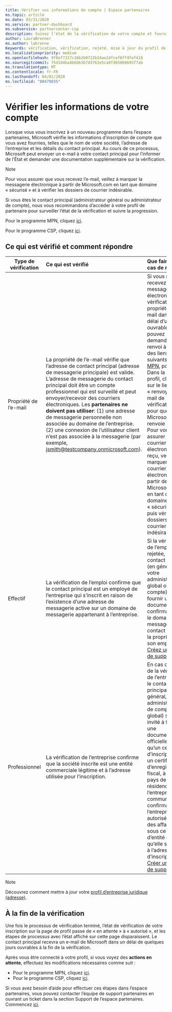 ```yaml
---
title: Vérifier vos informations de compte | Espace partenaires
ms.topic: article
ms.date: 03/31/2020
ms.service: partner-dashboard
ms.subservice: partnercenter-csp
description: Suivez l’état de la vérification de votre compte et fournissez des informations supplémentaires si nécessaire.
author: LauraBrenner
ms.author: labrenne
Keywords: vérification, vérification, rejeté, mise à jour du profil de partenaire
ms.localizationpriority: medium
ms.openlocfilehash: 9f0ef7317c16b2b0723b34ae24fcef6ff4fef418
ms.sourcegitcommit: 75d1d4ba4b6b63b7d3761e5ca8fd03060695f7ab
ms.translationtype: MT
ms.contentlocale: fr-FR
ms.lasthandoff: 04/01/2020
ms.locfileid: "80479035"
---
```

# <a name="verify-your-account-information"></a>Vérifier les informations de votre compte

Lorsque vous vous inscrivez à un nouveau programme dans l’espace partenaires, Microsoft vérifie les informations d’inscription de compte que vous avez fournies, telles que le nom de votre société, l’adresse de l’entreprise et les détails du contact principal. Au cours de ce processus, Microsoft peut envoyer un e-mail à votre contact principal pour l’informer de l’État et demander une documentation supplémentaire sur la vérification. 

>[!NOTE]
>Pour vous assurer que vous recevez l’e-mail, veillez à marquer la messagerie électronique à partir de Microsoft.com en tant que domaine « sécurisé » et à vérifier les dossiers de courrier indésirable.

Si vous êtes le contact principal (administrateur général ou administrateur de compte), nous vous recommandons d’accéder à votre profil de partenaire pour surveiller l’état de la vérification et suivre la progression.

Pour le programme MPN, cliquez [ici](https://partner.microsoft.com/pcv/accountsettings/connectedpartnerprofile).

Pour le programme CSP, cliquez [ici](https://partner.microsoft.com/pcv/accountsettings/partnerprofile).


## <a name="what-is-verified-and-how-to-respond"></a>Ce qui est vérifié et comment répondre

|**Type de vérification**   |**Ce qui est vérifié**   |**Que faire en cas de rejet**   |
|----------------------------|:-----------------------------------|:--------------------------------------|
|Propriété de l’e-mail   |La propriété de l’e-mail vérifie que l’adresse de contact principal (adresse de messagerie principale) est valide. L’adresse de messagerie du contact principal doit être un compte professionnel qui est surveillé et peut envoyer/recevoir des courriers électroniques. Les **partenaires ne doivent pas utiliser**: (1) une adresse de messagerie personnelle non associée au domaine de l’entreprise. (2) une connexion de l’utilisateur client n’est pas associée à la messagerie (par exemple, jsmith@testcompany.onmicrosoft.com).  |Si vous ne recevez pas le message électronique de vérification de la propriété de l’e-mail dans un délai d’un jour ouvrable, vous pouvez demander un renvoi à l’aide des liens suivants : pour [MPN](https://partner.microsoft.com/pcv/accountsettings/connectedpartnerprofile), pour [CSP](https://partner.microsoft.com/pcv/accountsettings/partnerprofile). Dans la page profil, cliquez sur le lien « renvoyer l’e-mail de vérification » pour que Microsoft vous renvoie l’e-mail. Pour vous assurer que le courrier électronique est reçu, veillez à marquer le courrier électronique à partir de Microsoft.com en tant que domaine « sécurisé », puis vérifiez les dossiers de courrier indésirable.|
|Effectif |La vérification de l’emploi confirme que le contact principal est un employé de l’entreprise qui s’inscrit en raison de l’existence d’une adresse de messagerie active sur un domaine de messagerie appartenant à l’entreprise.|Si la vérification de l’emploi est rejetée, le contact principal (en général, votre administrateur global ou de compte) doit fournir une documentation confirmant que le domaine de messagerie du contact est sous la propriété de son employeur. [Créez un ticket de support](https://nam06.safelinks.protection.outlook.com/?url=https%3A%2F%2Fpartner.microsoft.com%2Fdashboard%2Fsupport%2Fcsp%2Fservicerequests%2Fcreate%3Fstage%3D2%26topicid%3D21655de7-7dbb-4927-33a2-f60f45feadf3&data=02%7C01%7CLaura.Brenner%40microsoft.com%7C2998df3c6bed41f5585a08d7cf7fbc39%7C72f988bf86f141af91ab2d7cd011db47%7C1%7C0%7C637206019881666017&sdata=9CBn9KSe3hi2nApRNVP6mLE9UX2JBOM1denAKXCutcI%3D&reserved=0).|
|Professionnel   |La vérification de l’entreprise confirme que la société inscrite est une entité commerciale légitime et à l’adresse utilisée pour l’inscription.|En cas d’échec de la vérification de l’entreprise, le contact principal (en général, votre administrateur de compte ou global) sera invité à fournir une documentation officielle, telle qu’un certificat d’inscription ou un certificat d’enregistrement fiscal, à partir du pays de résidence de l’entreprise ou commune confirmant que l’entreprise est autorisée à faire des affaires sous ce nom d’entité et qu’elle se trouve à l’adresse d’inscription. [Créer un ticket de support](https://nam06.safelinks.protection.outlook.com/?url=https%3A%2F%2Fpartner.microsoft.com%2Fdashboard%2Fsupport%2Fcsp%2Fservicerequests%2Fcreate%3Fstage%3D2%26topicid%3D21655de7-7dbb-4927-33a2-f60f45feadf3&data=02%7C01%7CLaura.Brenner%40microsoft.com%7C2998df3c6bed41f5585a08d7cf7fbc39%7C72f988bf86f141af91ab2d7cd011db47%7C1%7C0%7C637206019881666017&sdata=9CBn9KSe3hi2nApRNVP6mLE9UX2JBOM1denAKXCutcI%3D&reserved=0)|

>[!NOTE]
>Découvrez comment mettre à jour votre [profil d’entreprise juridique (adresse)](https://docs.microsoft.com/partner-center/update-your-partner-profile).

## <a name="when-verification-concludes"></a>À la fin de la vérification


Une fois le processus de vérification terminé, l’état de vérification de votre inscription sur la page de profil passe de « en attente » à « autorisé », et les étapes de processus avec l’état affiché sur cette page disparaissent.
Le contact principal recevra un e-mail de Microsoft dans un délai de quelques jours ouvrables à la fin de la vérification. 

Après vous être connecté à votre profil, si vous voyez des **actions en attente**, effectuez les modifications nécessaires comme suit :

- Pour le programme MPN, cliquez [ici](https://partner.microsoft.com/pcv/accountsettings/connectedpartnerprofile).  
- Pour le programme CSP, cliquez [ici](https://partner.microsoft.com/pcv/accountsettings/partnerprofile).

Si vous avez besoin d’aide pour effectuer ces étapes dans l’espace partenaires, vous pouvez contacter l’équipe de support partenaires en ouvrant un ticket dans la section Support de l’espace partenaires.  Commencez [ici](https://partner.microsoft.com/dashboard/support/servicerequests/create?stage=2&topicid=21655de7-7dbb-4927-33a2-f60f45feadf3).


